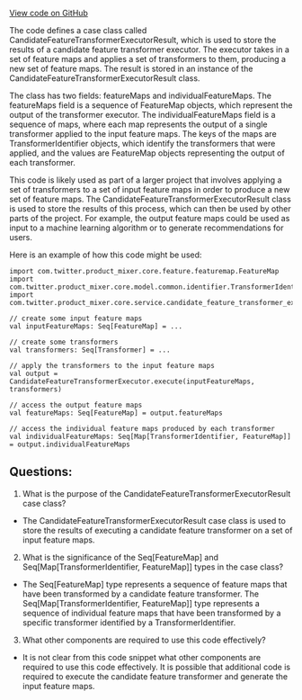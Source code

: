 [View code on GitHub](https://github.com/misbahsy/the-algorithm/product-mixer/core/src/main/scala/com/twitter/product_mixer/core/service/candidate_feature_transformer_executor/CandidateFeatureTransformerExecutorResult.scala)

The code defines a case class called CandidateFeatureTransformerExecutorResult, which is used to store the results of a candidate feature transformer executor. The executor takes in a set of feature maps and applies a set of transformers to them, producing a new set of feature maps. The result is stored in an instance of the CandidateFeatureTransformerExecutorResult class.

The class has two fields: featureMaps and individualFeatureMaps. The featureMaps field is a sequence of FeatureMap objects, which represent the output of the transformer executor. The individualFeatureMaps field is a sequence of maps, where each map represents the output of a single transformer applied to the input feature maps. The keys of the maps are TransformerIdentifier objects, which identify the transformers that were applied, and the values are FeatureMap objects representing the output of each transformer.

This code is likely used as part of a larger project that involves applying a set of transformers to a set of input feature maps in order to produce a new set of feature maps. The CandidateFeatureTransformerExecutorResult class is used to store the results of this process, which can then be used by other parts of the project. For example, the output feature maps could be used as input to a machine learning algorithm or to generate recommendations for users.

Here is an example of how this code might be used:

```
import com.twitter.product_mixer.core.feature.featuremap.FeatureMap
import com.twitter.product_mixer.core.model.common.identifier.TransformerIdentifier
import com.twitter.product_mixer.core.service.candidate_feature_transformer_executor.CandidateFeatureTransformerExecutorResult

// create some input feature maps
val inputFeatureMaps: Seq[FeatureMap] = ...

// create some transformers
val transformers: Seq[Transformer] = ...

// apply the transformers to the input feature maps
val output = CandidateFeatureTransformerExecutor.execute(inputFeatureMaps, transformers)

// access the output feature maps
val featureMaps: Seq[FeatureMap] = output.featureMaps

// access the individual feature maps produced by each transformer
val individualFeatureMaps: Seq[Map[TransformerIdentifier, FeatureMap]] = output.individualFeatureMaps
```
## Questions: 
 1. What is the purpose of the CandidateFeatureTransformerExecutorResult case class?
- The CandidateFeatureTransformerExecutorResult case class is used to store the results of executing a candidate feature transformer on a set of input feature maps.

2. What is the significance of the Seq[FeatureMap] and Seq[Map[TransformerIdentifier, FeatureMap]] types in the case class?
- The Seq[FeatureMap] type represents a sequence of feature maps that have been transformed by a candidate feature transformer. The Seq[Map[TransformerIdentifier, FeatureMap]] type represents a sequence of individual feature maps that have been transformed by a specific transformer identified by a TransformerIdentifier.

3. What other components are required to use this code effectively?
- It is not clear from this code snippet what other components are required to use this code effectively. It is possible that additional code is required to execute the candidate feature transformer and generate the input feature maps.